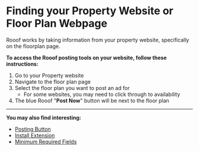 # Finding your Property Website or Floor Plan Webpage
Rooof works by taking information from your property website, specifically on the floorplan page.

**To access the Rooof posting tools on your website, follow these instructions:**
1. Go to your Property website
2. Navigate to the floor plan page
3. Select the floor plan you want to post an ad for
   - For some websites, you may need to click through to availability
4. The blue Rooof "**Post Now**" button will be next to the floor plan

---
**You may also find interesting:**
- [Posting Button](http://docs.rooof.com/postingbutton_md.html)
- [Install Extension](http://docs.rooof.com/installchrome_extension_md.html)
- [Minimum Required Fields](http://docs.rooof.com/requiredfields_md.html)